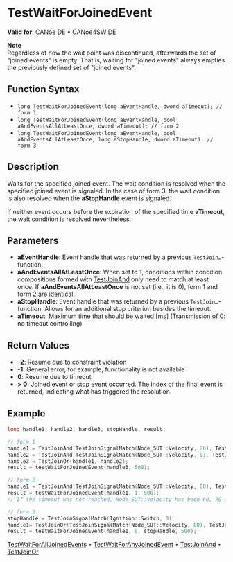 # TestWaitForJoinedEvent

**Valid for**: CANoe DE • CANoe4SW DE

**Note**  
Regardless of how the wait point was discontinued, afterwards the set of "joined events" is empty. That is, waiting for "joined events" always empties the previously defined set of "joined events".

## Function Syntax

- `long TestWaitForJoinedEvent(long aEventHandle, dword aTimeout); // form 1`
- `long TestWaitForJoinedEvent(long aEventHandle, bool aAndEventsAllAtLeastOnce, dword aTimeout); // form 2`
- `long TestWaitForJoinedEvent(long aEventHandle, bool aAndEventsAllAtLeastOnce, long aStopHandle, dword aTimeout); // form 3`

## Description

Waits for the specified joined event. The wait condition is resolved when the specified joined event is signaled. In the case of form 3, the wait condition is also resolved when the **aStopHandle** event is signaled.

If neither event occurs before the expiration of the specified time **aTimeout**, the wait condition is resolved nevertheless.

## Parameters

- **aEventHandle**: Event handle that was returned by a previous `TestJoin…`-function.
- **aAndEventsAllAtLeastOnce**: When set to 1, conditions within condition compositions formed with [TestJoinAnd](CAPLfunctionTestJoinAnd.md) only need to match at least once. If **aAndEventsAllAtLeastOnce** is not set (i.e., it is 0), form 1 and form 2 are identical.
- **aStopHandle**: Event handle that was returned by a previous `TestJoin…`-function. Allows for an additional stop criterion besides the timeout.
- **aTimeout**: Maximum time that should be waited [ms] (Transmission of 0: no timeout controlling)

## Return Values

- **-2**: Resume due to constraint violation
- **-1**: General error, for example, functionality is not available
- **0**: Resume due to timeout
- **\> 0**: Joined event or stop event occurred. The index of the final event is returned, indicating what has triggered the resolution.

## Example

```c
long handle1, handle2, handle3, stopHandle, result;

// form 1
handle1 = TestJoinAnd(TestJoinSignalMatch(Node_SUT::Velocity, 80), TestJoinSignalMatch(Ignition::Switch, 1));
handle2 = TestJoinAnd(TestJoinSignalMatch(Node_SUT::Velocity, 0), TestJoinSignalMatch(Ignition::Switch, 0));
handle3 = TestJoinOr(handle1, handle2);
result = testWaitForJoinedEvent(handle3, 500);

// form 2
handle1 = TestJoinAnd(TestJoinSignalMatch(Node_SUT::Velocity, 80), TestJoinSignalMatch(Node_SUT::Velocity, 70), TestJoinSignalMatch(Node_SUT::Velocity, 60));
result = testWaitForJoinedEvent(handle1, 1, 500);
// If the timeout was not reached, Node_SUT::Velocity has been 60, 70 and 80 at least once during the wait time.

// form 3
stopHandle = TestJoinSignalMatch(Ignition::Switch, 0);
handle1= TestJoinOr(TestJoinSignalMatch(Node_SUT::Velocity, 80), TestJoinSignalMatch(Node_SUT::Velocity, 70));
result = testWaitForJoinedEvent(handle1, 0, stopHandle, 500);
```

[TestWaitForAllJoinedEvents](CAPLfunctionTestWaitForAllJoinedEvents.md) • [TestWaitForAnyJoinedEvent](CAPLfunctionTestWaitForAnyJoinedEvent.md) • [TestJoinAnd](CAPLfunctionTestJoinAnd.md) • [TestJoinOr](CAPLfunctionTestJoinOr.md)
